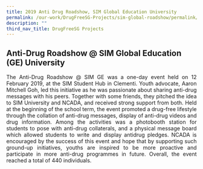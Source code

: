 ```yaml
---
title: 2019 Anti Drug Roadshow, SIM Global Education University
permalink: /our-work/DrugFreeSG-Projects/sim-global-roadshow/permalink/
description: ""
third_nav_title: DrugFreeSG Projects
---
```

## Anti-Drug Roadshow @ SIM Global Education (GE) University

<p align="justify"> The Anti-Drug Roadshow @ SIM GE was a one-day event
held on 12 February 2019, at the SIM Student Hub in
Clementi. Youth advocate, Aaron Mitchell Goh, led this
initiative as he was passionate about sharing anti-drug
messages with his peers. Together with some friends,
they pitched the idea to SIM University and NCADA, and
received strong support from both. Held at the beginning
of the school term, the event promoted a drug-free
lifestyle through the collation of anti-drug messages,
display of anti-drug videos and drug information. Among
the activities was a photobooth station for students to
pose with anti-drug collaterals, and a physical message
board which allowed students to write and display antidrug
pledges.
NCADA is encouraged by the success of this event and
hope that by supporting such ground-up initiatives,
youths are inspired to be more proactive and participate
in more anti-drug programmes in future. Overall, the
event reached a total of 440 individuals.
	